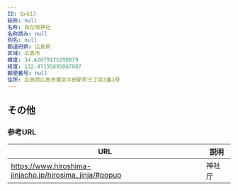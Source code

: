 ```yaml
---
ID: QxG1J
総称: null
名称: 自在坂神社
名称読み: null
別名: null
都道府県: 広島県
区域: 広島市
緯度: 34.42679175298879
経度: 132.47195895067807
郵便番号: null
住所: 広島県広島市東区牛田新町三丁目3番1号
---
```


## その他

### 参考URL

| URL                                                     | 説明   |
| ------------------------------------------------------- | ------ |
| https://www.hiroshima-jinjacho.jp/hirosima_jinja/#popup | 神社庁 |
